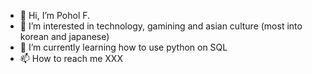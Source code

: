 - 👋 Hi, I’m Pohol F.
- 👀 I’m interested in technology, gamining and asian culture (most into korean and japanese)
- 🌱 I’m currently learning how to use python on SQL
- 📫 How to reach me XXX

<!---
PoholF/PoholF is a ✨ special ✨ repository because its `README.md` (this file) appears on your GitHub profile.
You can click the Preview link to take a look at your changes.
--->
